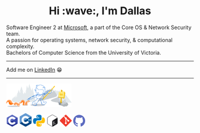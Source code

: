 <h1 align="center"> Hi :wave:, I'm Dallas</h1>

Software Engineer 2 at [Microsoft](https://www.microsoft.com/en-ca), a part of the Core OS & Network Security team.</br>
A passion for operating systems, network security, & computational complexity.</br>
Bachelors of Computer Science from the University of Victoria.</br>

<hr>

Add me on [LinkedIn](https://www.linkedin.com/in/dallasbrooks0/) :grin:</br> 

<hr>

<img width="35%" alt="Github" src="img/git-header.svg" />

<p>
<a><img width="32px" src="img/c.svg"></a>
<a><img width="32px" src="img/cpp.png"></a>
<a><img width="32px" src="img/python.svg"></a>
<a><img width="32px" src="img/bash.svg"></a>
<a><img width="32px" src="img/git.svg"></a>
<a><img width="32px" src="img/github.svg"></a>
</p>
